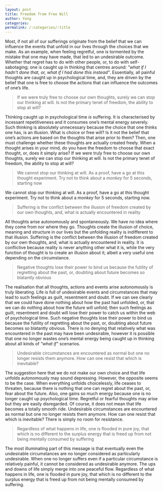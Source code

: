```yaml
---
layout: post
title: Freedom from Free Will
author: Yong
categories: 
permalink: /:categories/:title 
---
```


Most, if not all of our sufferings originate from the belief that we can influence the events that unfold in our lives through the choices that we make. As an example, when feeling regretful, one is tormented by the mistake that one may have made, that led to an undesirable outcome. Whether that regret has to do with other people, or, to do with self-sabotaging; one is caught up in thinking that centres around: *"what if I hadn’t done that, or, what if I had done this instead"*. Essentially, all painful thoughts are caught up in psychological time, and, they are driven by the belief that one is free to choose the actions that can influence the outcomes of one’s life.

> If we were truly free to choose our own thoughts, surely we can stop our thinking at will. Is not the primary tenet of freedom, the ability to stop at will?

Thinking caught up in psychological time *is* suffering. It is characterised by incessant repetitiveness and it consumes one’s mental energy severely. Such thinking is absolutely unnecessary because the choice that one thinks one has, is an illusion. What is choice or free will? Is it not the belief that one’s actions are based on the thoughts that arise prior to them? Then, one must challenge whether these thoughts are actually created freely. When a thought arises in your mind, do you have the freedom to choose that exact thought, or, does it simply arise? If we were truly free to choose our own thoughts, surely we can stop our thinking at will. Is not the primary tenet of freedom, the ability to stop at will?

> We cannot stop our thinking at will. As a proof, have a go at this thought experiment. Try not to think about a *monkey* for 5 seconds, starting now

We cannot stop our thinking at will. As a proof, have a go at this thought experiment. Try not to think about a *monkey* for 5 seconds, starting now.

> Suffering is the conflict between the illusion of freedom created by our own thoughts, and, what is actually encountered in reality

All thoughts arise autonomously and spontaneously. We have no idea where they come from nor where they go. Thoughts create the illusion of choice, meaning and structure in our lives but the unfolding reality is indifferent to that illusion. Suffering is the conflict between the illusion of freedom created by our own thoughts, and, what is actually encountered in reality. It is conflictive because reality is never anything other what it is, while the very function of thought is to create an illusion about it; albeit a very useful one depending on the circumstance.

> Negative thoughts lose their power to bind us because the futility of regretting about the past, or, doubting about future becomes so blatantly obvious

The realisation that all thoughts, actions and events arise autonomously is truly liberating. Life is full of undesirable events and circumstances that may lead to such feelings as guilt, resentment and doubt. If we can see clearly that we could have done nothing about how the past had unfolded, or, that we can do nothing about how the future will unfold; then such feelings as guilt, resentment and doubt will lose their power to catch us within the web of psychological time. Such negative thoughts lose their power to bind us because the futility of regretting about the past, or, doubting about future becomes so blatantly obvious. There is no denying that relatively what was encountered in the past may have been undesirable, however it is possible that one no longer wastes one’s mental energy being caught up in thinking about all kinds of *"what if"* scenarios.

> Undesirable circumstances are encountered as normal but one no longer resists them anymore. How can one resist that which is inevitable?

The suggestion here that we do not make our own choice and that life unfolds autonomously may sound depressing. However, the opposite seems to be the case. When everything unfolds choicelessly, life ceases to threaten, because there is nothing that one can regret about the past, or, fear about the future. Also, one gains so much energy because one is no longer caught up psychological time. Regretful or fearful thoughts may arise but they are easily disregarded. Of course, it does not mean that life becomes a totally smooth ride. Undesirable circumstances are encountered as normal but one no longer resists them anymore. How can one resist that which is inevitable? There is simply no room for resistance. 

> Regardless of what happens in life, one is flooded in pure joy, that which is no different to the surplus energy that is freed up from not being mentally consumed by suffering

The most illuminating part of this message is that eventually even the undesirable circumstances are no longer considered as particularly undesirable. When one no longer suffers even if a particular circumstance is relatively painful, it cannot be considered as undesirable anymore. The ups and downs of life simply merge into one peaceful flow. Regardless of what happens in life, one is flooded in pure joy, that which is no different to the surplus energy that is freed up from not being mentally consumed by suffering.
